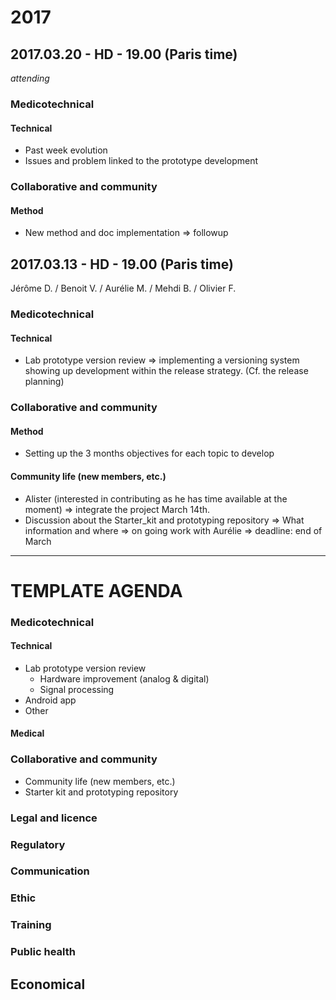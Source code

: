 
# 2017


## 2017.03.20 - HD - 19.00 (Paris time)
*attending*
### Medicotechnical
#### Technical 
* Past week evolution 
* Issues and problem linked to the prototype development 
### Collaborative and community
#### Method 
* New method and doc implementation => followup 

## 2017.03.13 - HD - 19.00 (Paris time)
Jérôme D. / Benoit V. / Aurélie M. / Mehdi B. / Olivier F.

### Medicotechnical
#### Technical 
* Lab prototype version review => implementing a versioning system showing up development within the release strategy. (Cf. the release planning) 
### Collaborative and community
#### Method 
* Setting up the 3 months objectives for each topic to develop 
#### Community life (new members, etc.)
* Alister (interested in contributing as he has time available at the moment) => integrate the project March 14th.  
* Discussion about the Starter_kit and prototyping repository => What information and where => on going work with Aurélie => deadline: end of March






---
# TEMPLATE AGENDA
### Medicotechnical
#### Technical 
* Lab prototype version review 
	* Hardware improvement (analog & digital)
	* Signal processing 
* Android app
* Other 
#### Medical

### Collaborative and community
* Community life (new members, etc.)
* Starter kit and prototyping repository
### Legal and licence

### Regulatory

### Communication

### Ethic

### Training

### Public health

## Economical